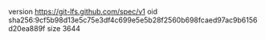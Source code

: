 version https://git-lfs.github.com/spec/v1
oid sha256:9cf5b98d13e5c75e3df4c699e5e5b28f2560b698fcaed97ac9b6156d20ea889f
size 3644
